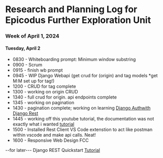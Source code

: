 # Research and Planning Log for Epicodus Further Exploration Unit

### Week of April 1, 2024

#### Tuesday, April 2

* 0830 - Whiteboarding prompt: Minimum window substring
* 0900 - Scrum
* 0915 - finish wb prompt
* 0945 - WIP Django Webapi 
 (get crud for (origin) and tag models *get M:M set up for tag!)
* 1200 - CRUD for tag complete
* 1300 - working on origin CRUD
* 1340 - full crud for origin. api endpoints complete
* 1345 - working on pagination
* 1430 - pagination complete; working on learning [Django Auth](https://docs.djangoproject.com/en/5.0/topics/auth/)[with Django Rest](https://www.django-rest-framework.org/api-guide/authentication/)
* 1445 - working off this youtube tutorial, the documentation was not exactly what i wanted [tutorial](https://www.youtube.com/watch?v=llrIu4Qsl7c)
* 1500 - Installed Rest Client VS Code extenstion to act like postman within vscode and make api calls. Neat!
* 1600 - Responsive Web Design FCC


--for later---
Django REST Quickstart [Tutorial](https://www.django-rest-framework.org/tutorial/quickstart/)
